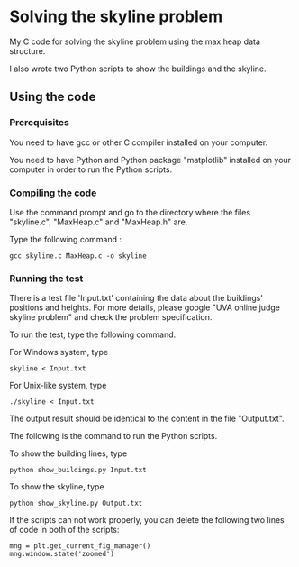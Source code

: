 # Solving the skyline problem

My C code for solving the skyline problem using the max heap data structure. 

I also wrote two Python scripts to show the buildings and the skyline.

## Using the code

### Prerequisites

You need to have gcc or other C compiler installed on your computer.

You need to have Python and Python package "matplotlib" installed on your computer in order to run the Python scripts.

### Compiling the code

Use the command prompt and go to the directory where the files "skyline.c", "MaxHeap.c" and "MaxHeap.h" are.

Type the following command :

```
gcc skyline.c MaxHeap.c -o skyline
```
### Running the test

There is a test file 'Input.txt' containing the data about the buildings' positions and heights.
For more details, please google "UVA online judge skyline problem" and check the problem specification.

To run the test, type the following command.

For Windows system, type
```
skyline < Input.txt
```

For Unix-like system, type
```
./skyline < Input.txt
```

The output result should be identical to the content in the file "Output.txt".

The following is the command to run the Python scripts.

To show the building lines, type

```
python show_buildings.py Input.txt
```

To show the skyline, type

```
python show_skyline.py Output.txt
```

If the scripts can not work properly, you can delete the following two lines of code in both of the scripts:
```
mng = plt.get_current_fig_manager()
mng.window.state('zoomed')
```
